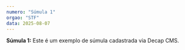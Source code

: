 ```yaml
---
numero: "Súmula 1"
orgao: "STF"
data: 2025-08-07
---
```


**Súmula 1:** Este é um exemplo de súmula cadastrada via Decap CMS.
